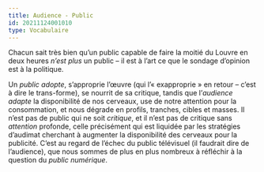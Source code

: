 ```yaml
---
title: Audience - Public
id: 20211124001010
type: Vocabulaire
---
```


Chacun sait très bien qu’un public capable de faire la moitié du Louvre en deux heures _n’est plus_ un public – il est à l’art ce que le sondage d’opinion est à la politique.

Un _public_ _adopte_, s’approprie l’œuvre (qui l’« exapproprie » en retour – c’est à dire le trans-forme), se nourrit de sa critique, tandis que l’_audience adapte_ la disponibilité de nos cerveaux, use de notre attention pour la consommation, et nous dégrade en profils, tranches, cibles et masses. Il n’est pas de public qui ne soit _critique_, et il n’est pas de critique sans _attention_ profonde, celle précisément qui est liquidée par les stratégies d’audimat cherchant à augmenter la disponibilité des cerveaux pour la publicité. C’est au regard de l’échec du public télévisuel (il faudrait dire de l’audience), que nous sommes de plus en plus nombreux à réfléchir à la question du _public numérique_.